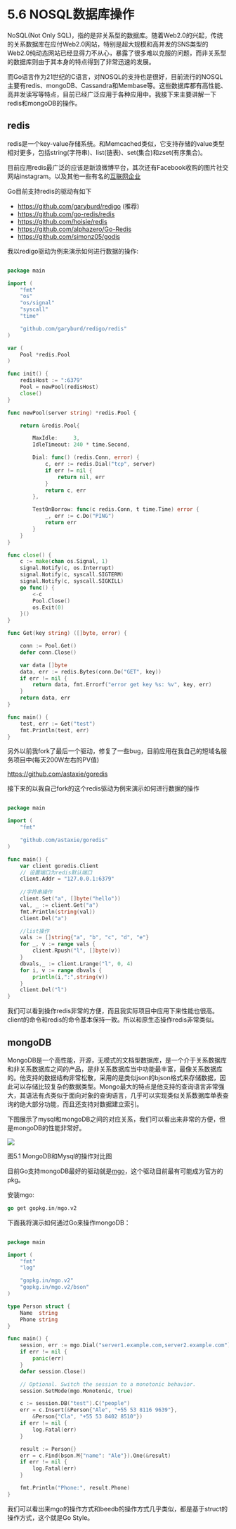 # 5.6 NOSQL数据库操作
NoSQL(Not Only SQL)，指的是非关系型的数据库。随着Web2.0的兴起，传统的关系数据库在应付Web2.0网站，特别是超大规模和高并发的SNS类型的Web2.0纯动态网站已经显得力不从心，暴露了很多难以克服的问题，而非关系型的数据库则由于其本身的特点得到了非常迅速的发展。

而Go语言作为21世纪的C语言，对NOSQL的支持也是很好，目前流行的NOSQL主要有redis、mongoDB、Cassandra和Membase等。这些数据库都有高性能、高并发读写等特点，目前已经广泛应用于各种应用中。我接下来主要讲解一下redis和mongoDB的操作。

## redis
redis是一个key-value存储系统。和Memcached类似，它支持存储的value类型相对更多，包括string(字符串)、list(链表)、set(集合)和zset(有序集合)。

目前应用redis最广泛的应该是新浪微博平台，其次还有Facebook收购的图片社交网站instagram。以及其他一些有名的[互联网企业](http://redis.io/topics/whos-using-redis)

Go目前支持redis的驱动有如下
- https://github.com/garyburd/redigo (推荐)
- https://github.com/go-redis/redis
- https://github.com/hoisie/redis
- https://github.com/alphazero/Go-Redis
- https://github.com/simonz05/godis

我以redigo驱动为例来演示如何进行数据的操作:
```Go

package main

import (
	"fmt"
	"os"
	"os/signal"
	"syscall"
	"time"

	"github.com/garyburd/redigo/redis"
)

var (
	Pool *redis.Pool
)

func init() {
	redisHost := ":6379"
	Pool = newPool(redisHost)
	close()
}

func newPool(server string) *redis.Pool {

	return &redis.Pool{

		MaxIdle:     3,
		IdleTimeout: 240 * time.Second,

		Dial: func() (redis.Conn, error) {
			c, err := redis.Dial("tcp", server)
			if err != nil {
				return nil, err
			}
			return c, err
		},

		TestOnBorrow: func(c redis.Conn, t time.Time) error {
			_, err := c.Do("PING")
			return err
		}
	}
}

func close() {
	c := make(chan os.Signal, 1)
	signal.Notify(c, os.Interrupt)
	signal.Notify(c, syscall.SIGTERM)
	signal.Notify(c, syscall.SIGKILL)
	go func() {
		<-c
		Pool.Close()
		os.Exit(0)
	}()
}

func Get(key string) ([]byte, error) {

	conn := Pool.Get()
	defer conn.Close()

	var data []byte
	data, err := redis.Bytes(conn.Do("GET", key))
	if err != nil {
		return data, fmt.Errorf("error get key %s: %v", key, err)
	}
	return data, err
}

func main() {
	test, err := Get("test")
	fmt.Println(test, err)
}

```

另外以前我fork了最后一个驱动，修复了一些bug，目前应用在我自己的短域名服务项目中(每天200W左右的PV值)

https://github.com/astaxie/goredis

接下来的以我自己fork的这个redis驱动为例来演示如何进行数据的操作
```Go

package main

import (
	"fmt"

	"github.com/astaxie/goredis"
)

func main() {
	var client goredis.Client
	// 设置端口为redis默认端口
	client.Addr = "127.0.0.1:6379"
	
	//字符串操作
	client.Set("a", []byte("hello"))
	val, _ := client.Get("a")
	fmt.Println(string(val))
	client.Del("a")

	//list操作
	vals := []string{"a", "b", "c", "d", "e"}
	for _, v := range vals {
		client.Rpush("l", []byte(v))
	}
	dbvals,_ := client.Lrange("l", 0, 4)
	for i, v := range dbvals {
		println(i,":",string(v))
	}
	client.Del("l")
}

```
我们可以看到操作redis非常的方便，而且我实际项目中应用下来性能也很高。client的命令和redis的命令基本保持一致。所以和原生态操作redis非常类似。

## mongoDB

MongoDB是一个高性能，开源，无模式的文档型数据库，是一个介于关系数据库和非关系数据库之间的产品，是非关系数据库当中功能最丰富，最像关系数据库的。他支持的数据结构非常松散，采用的是类似json的bjson格式来存储数据，因此可以存储比较复杂的数据类型。Mongo最大的特点是他支持的查询语言非常强大，其语法有点类似于面向对象的查询语言，几乎可以实现类似关系数据库单表查询的绝大部分功能，而且还支持对数据建立索引。

下图展示了mysql和mongoDB之间的对应关系，我们可以看出来非常的方便，但是mongoDB的性能非常好。

![](/images/5.6.mongodb.png?raw=true)

图5.1 MongoDB和Mysql的操作对比图

目前Go支持mongoDB最好的驱动就是[mgo](http://labix.org/mgo)，这个驱动目前最有可能成为官方的pkg。

安装mgo:

```Go
go get gopkg.in/mgo.v2
```

下面我将演示如何通过Go来操作mongoDB：
```Go

package main

import (
	"fmt"
	"log"

	"gopkg.in/mgo.v2"
	"gopkg.in/mgo.v2/bson"
)

type Person struct {
	Name  string
	Phone string
}

func main() {
	session, err := mgo.Dial("server1.example.com,server2.example.com")
	if err != nil {
		panic(err)
	}
	defer session.Close()

	// Optional. Switch the session to a monotonic behavior.
	session.SetMode(mgo.Monotonic, true)

	c := session.DB("test").C("people")
	err = c.Insert(&Person{"Ale", "+55 53 8116 9639"},
		&Person{"Cla", "+55 53 8402 8510"})
	if err != nil {
		log.Fatal(err)
	}

	result := Person{}
	err = c.Find(bson.M{"name": "Ale"}).One(&result)
	if err != nil {
		log.Fatal(err)
	}

	fmt.Println("Phone:", result.Phone)
}

```
我们可以看出来mgo的操作方式和beedb的操作方式几乎类似，都是基于struct的操作方式，这个就是Go Style。
